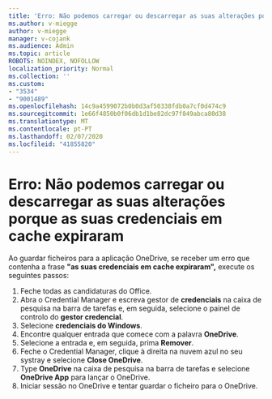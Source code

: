 ```yaml
---
title: 'Erro: Não podemos carregar ou descarregar as suas alterações porque as suas credenciais em cache expiraram'
ms.author: v-miegge
author: v-miegge
manager: v-cojank
ms.audience: Admin
ms.topic: article
ROBOTS: NOINDEX, NOFOLLOW
localization_priority: Normal
ms.collection: ''
ms.custom:
- "3534"
- "9001489"
ms.openlocfilehash: 14c9a4599072b0b0d3af50338fdb0a7cf0d474c9
ms.sourcegitcommit: 1e66f4850b0f06db1d1be82dc97f849abca80d38
ms.translationtype: MT
ms.contentlocale: pt-PT
ms.lasthandoff: 02/07/2020
ms.locfileid: "41855820"
---
```

# <a name="error-we-cant-upload-or-download-your-changes-because-your-cached-credentials-have-expired"></a>Erro: Não podemos carregar ou descarregar as suas alterações porque as suas credenciais em cache expiraram

Ao guardar ficheiros para a aplicação OneDrive, se receber um erro que contenha a frase **"as suas credenciais em cache expiraram",** execute os seguintes passos:

1. Feche todas as candidaturas do Office.
1. Abra o Credential Manager e escreva gestor de **credenciais** na caixa de pesquisa na barra de tarefas e, em seguida, selecione o painel de controlo do **gestor credencial**.
1. Selecione **credenciais do Windows**.
1. Encontre qualquer entrada que comece com a palavra **OneDrive**.
1. Selecione a entrada e, em seguida, prima **Remover**.
1. Feche o Credential Manager, clique à direita na nuvem azul no seu systray e selecione **Close OneDrive**.
1. Type **OneDrive** na caixa de pesquisa na barra de tarefas e selecione **OneDrive App** para lançar o OneDrive.
1. Iniciar sessão no OneDrive e tentar guardar o ficheiro para o OneDrive.
